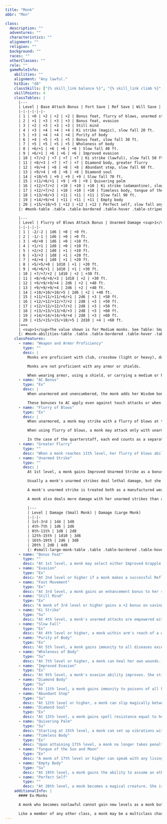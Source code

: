 ```yaml
---
title: "Monk"
abbr: "Mon"

class:
  description: ""
  adventures: ""
  characteristics: ""
  alignment: ""
  religion: ""
  background: ""
  races: ""
  otherClasses: ""
  role: ""
  gameRuleInfo:
    abilities: ""
    alignment: "Any lawful."
    hitDie: "d8"
    classSkills: ["{% skill_link balance %}", "{% skill_link climb %}", "{% skill_link concentration %}", "{% skill_link craft %}", "{% skill_link diplomacy %}", "{% skill_link escape-artist %}", "{% skill_link hide %}", "{% skill_link jump %}", "{% skill_link knowledge 'Knowledge (Arcana)' %}", "{% skill_link knowledge 'Knowledge (Religion)' %}", "{% skill_link listen %}", "{% skill_link move-silently %}", "{% skill_link perform %}", "{% skill_link profession %}", "{% skill_link sense-motive %}", "{% skill_link spot %}", "{% skill_link swim %}", "{% skill_link tumble %}"]
    skillPoints: 4
    classTables: |
      |---
      | Level | Base Attack Bonus | Fort Save | Ref Save | Will Save | Special
      |-|-|-|-|-|-
      | 1 | +0 | +2 | +2 | +2 | Bonus feat, flurry of blows, unarmed strike
      | 2 | +1 | +3 | +3 | +3 | Bonus feat, evasion
      | 3 | +2 | +3 | +3 | +3 | Still mind
      | 4 | +3 | +4 | +4 | +4 | Ki strike (magic), slow fall 20 ft.
      | 5 | +3 | +4 | +4 | +4 | Purity of body
      | 6 | +4 | +5 | +5 | +5 | Bonus feat, slow fall 30 ft.
      | 7 | +5 | +5 | +5 | +5 | Wholeness of body
      | 8 | +6/+1 | +6 | +6 | +6 | Slow fall 40 ft.
      | 9 | +6/+1 | +6 | +6 | +6 | Improved evasion
      | 10 | +7/+2 | +7 | +7 | +7 | Ki strike (lawful), slow fall 50 ft.
      | 11 | +8/+3 | +7 | +7 | +7 | Diamond body, greater flurry
      | 12 | +9/+4 | +8 | +8 | +8 | Abundant step, slow fall 60 ft.
      | 13 | +9/+4 | +8 | +8 | +8 | Diamond soul
      | 14 | +10/+5 | +9 | +9 | +9 | Slow fall 70 ft.
      | 15 | +11/+6/+1 | +9 | +9 | +9 | Quivering palm
      | 16 | +12/+7/+2 | +10 | +10 | +10 | Ki strike (adamantine), slow fall 80 ft.
      | 17 | +12/+7/+2 | +10 | +10 | +10 | Timeless body, tongue of the sun and moon
      | 18 | +13/+8/+3 | +11 | +11 | +11 | Slow fall 90 ft.
      | 19 | +14/+9/+4 | +11 | +11 | +11 | Empty body
      | 20 | +15/+10/+5 | +12 | +12 | +12 | Perfect self, slow fall any distance
      {: #monk-table .table .table-bordered .table-hover .table-striped data-caption="Table: The Monk" }

      |---
      | Level | Flurry of Blows Attack Bonus | Unarmed Damage <sup>1</sup> | AC Bonus | Unarmored Speed Bonus
      |-|-|-|-|-
      | 1 | -2/-2 | 1d6 | +0 | +0 ft.
      | 2 | -1/-1 | 1d6 | +0 | +0 ft.
      | 3 | +0/+0 | 1d6 | +0 | +10 ft.
      | 4 | +1/+1 | 1d8 | +0 | +10 ft.
      | 5 | +2/+2 | 1d8 | +1 | +10 ft.
      | 6 | +3/+3 | 1d8 | +1 | +20 ft.
      | 7 | +4/+4 | 1d8 | +1 | +20 ft.
      | 8 | +5/+5/+0 | 1d10 | +1 | +20 ft.
      | 9 | +6/+6/+1 | 1d10 | +1 | +30 ft.
      | 10 | +7/+7/+2 | 1d10 | +2 | +30 ft.
      | 11 | +8/+8/+8/+3 | 1d10 | +2 | +30 ft.
      | 12 | +9/+9/+9/+4 | 2d6 | +2 | +40 ft.
      | 13 | +9/+9/+9/+4 | 2d6 | +2 | +40 ft.
      | 14 | +10/+10/+10/+5 | 2d6 | +2 | +40 ft.
      | 15 | +11/+11/+11/+6/+1 | 2d6 | +3 | +50 ft.
      | 16 | +12/+12/+12/+7/+2 | 2d8 | +3 | +50 ft.
      | 17 | +12/+12/+12/+7/+2 | 2d8 | +3 | +50 ft.
      | 18 | +13/+13/+13/+8/+3 | 2d8 | +3 | +60 ft.
      | 19 | +14/+14/+14/+9/+4 | 2d8 | +3 | +60 ft.
      | 20 | +15/+15/+15/+10/+5 | 2d10 | +4 | +60 ft.
      |===
      | <sup>1</sup>The value shown is for Medium monks. See Table: Small or Large Monk Unarmed Damage for Small or Large monks. |<|<|<|<
      {: #monk-abilities-table .table .table-bordered .table-hover .table-striped data-caption="Table: Monk Special Abilities" }
    classFeatures:
      - name: "Weapon and Armor Proficiency"
        type: ""
        desc: |
          Monks are proficient with club, crossbow (light or heavy), dagger, handaxe, javelin, kama, nunchaku, quarterstaff, sai, shuriken, siangham, and sling.

          Monks are not proficient with any armor or shields.

          When wearing armor, using a shield, or carrying a medium or heavy load, a monk loses her AC bonus, as well as her fast movement and flurry of blows abilities.
      - name: "AC Bonus"
        type: "Ex"
        desc: |
          When unarmored and unencumbered, the monk adds her Wisdom bonus (if any) to her AC. In addition, a monk gains a +1 bonus to AC at 5th level. This bonus increases by 1 for every five monk levels thereafter (+2 at 10th, +3 at 15th, and +4 at 20th level).

          These bonuses to AC apply even against touch attacks or when the monk is flat-footed. She loses these bonuses when she is immobilized or helpless, when she wears any armor, when she carries a shield, or when she carries a medium or heavy load.
      - name: "Flurry of Blows"
        type: "Ex"
        desc: |
          When unarmored, a monk may strike with a flurry of blows at the expense of accuracy. When doing so, she may make one extra attack in a round at her highest base attack bonus, but this attack takes a -2 penalty, as does each other attack made that round. The resulting modified base attack bonuses are shown in the Flurry of Blows Attack Bonus column on Table: The Monk. This penalty applies for 1 round, so it also affects attacks of opportunity the monk might make before her next action. When a monk reaches 5th level, the penalty lessens to -1, and at 9th level it disappears. A monk must use a full attack action to strike with a flurry of blows.

          When using flurry of blows, a monk may attack only with unarmed strikes or with special monk weapons (kama, nunchaku, quarterstaff, sai, shuriken, and siangham). She may attack with unarmed strikes and special monk weapons interchangeably as desired. When using weapons as part of a flurry of blows, a monk applies her Strength bonus (not Str bonus &times; 1 &#189; or &times; &#189;) to her damage rolls for all successful attacks, whether she wields a weapon in one or both hands. The monk can't use any weapon other than a special monk weapon as part of a flurry of blows.

          In the case of the quarterstaff, each end counts as a separate weapon for the purpose of using the flurry of blows ability. Even though the quarterstaff requires two hands to use, a monk may still intersperse unarmed strikes with quarterstaff strikes, assuming that she has enough attacks in her flurry of blows routine to do so.
      - name: "Greater Flurry"
        type: ""
        desc: "When a monk reaches 11th level, her flurry of blows ability improves. In addition to the standard single extra attack she gets from flurry of blows, she gets a second extra attack at her full base attack bonus."
      - name: "Unarmed Strike"
        type: ""
        desc: |
          At 1st level, a monk gains Improved Unarmed Strike as a bonus feat. A monk's attacks may be with either fist interchangeably or even from elbows, knees, and feet. This means that a monk may even make unarmed strikes with her hands full. There is no such thing as an off-hand attack for a monk striking unarmed. A monk may thus apply her full Strength bonus on damage rolls for all her unarmed strikes.

          Usually a monk's unarmed strikes deal lethal damage, but she can choose to deal nonlethal damage instead with no penalty on her attack roll. She has the same choice to deal lethal or nonlethal damage while grappling.

          A monk's unarmed strike is treated both as a manufactured weapon and a natural weapon for the purpose of spells and effects that enhance or improve either manufactured weapons or natural weapons.

          A monk also deals more damage with her unarmed strikes than a normal person would, as shown on Table: The Monk. The unarmed damage on Table: The Monk is for Medium monks. A Small monk deals less damage than the amount given there with her unarmed attacks, while a Large monk deals more damage; see Table: Small or Large Monk Unarmed Damage.

          |---
          | Level | Damage (Small Monk) | Damage (Large Monk)
          |-|-|-
          | 1st-3rd | 1d4 | 1d8
          | 4th-7th | 1d6 | 2d6
          | 8th-11th | 1d8 | 2d8
          | 12th-15th | 1d10 | 3d6
          | 16th-19th | 2d6 | 3d8
          | 20th | 2d8 | 4d8
          {: #small-large-monk-table .table .table-bordered .table-hover .table-striped data-caption="Table: Small or Large Monk Unarmed Damage" }
      - name: "Bonus Feat"
        type: ""
        desc: "At 1st level, a monk may select either Improved Grapple or Stunning Fist as a bonus feat. At 2nd level, she may select either Combat Reflexes or Deflect Arrows as a bonus feat. At 6th level, she may select either Improved Disarm or Improved Trip as a bonus feat. A monk need not have any of the prerequisites normally required for these feats to select them."
      - name: "Evasion"
        type: "Ex"
        desc: "At 2nd level or higher if a monk makes a successful Reflex saving throw against an attack that normally deals half damage on a successful save, she instead takes no damage. Evasion can be used only if a monk is wearing light armor or no armor. A helpless monk does not gain the benefit of evasion."
      - name: "Fast Movement"
        type: "Ex"
        desc: "At 3rd level, a monk gains an enhancement bonus to her speed, as shown on Table: The Monk. A monk in armor or carrying a medium or heavy load loses this extra speed."
      - name: "Still Mind"
        type: "Ex"
        desc: "A monk of 3rd level or higher gains a +2 bonus on saving throws against spells and effects from the school of enchantment."
      - name: "Ki Strike"
        type: "Su"
        desc: "At 4th level, a monk's unarmed attacks are empowered with ki. Her unarmed attacks are treated as magic weapons for the purpose of dealing damage to creatures with damage reduction. Ki strike improves with the character's monk level. At 10th level, her unarmed attacks are also treated as lawful weapons for the purpose of dealing damage to creatures with damage reduction. At 16th level, her unarmed attacks are treated as adamantine weapons for the purpose of dealing damage to creatures with damage reduction and bypassing hardness."
      - name: "Slow Fall"
        type: "Ex"
        desc: "At 4th level or higher, a monk within arm's reach of a wall can use it to slow her descent. When first using this ability, she takes damage as if the fall were 20 feet shorter than it actually is. The monk's ability to slow her fall (that is, to reduce the effective distance of the fall when next to a wall) improves with her monk level until at 20th level she can use a nearby wall to slow her descent and fall any distance without harm."
      - name: "Purity of Body"
        type: "Ex"
        desc: "At 5th level, a monk gains immunity to all diseases except for supernatural and magical diseases."
      - name: "Wholeness of Body"
        type: "Su"
        desc: "At 7th level or higher, a monk can heal her own wounds. She can heal a number of hit points of damage equal to twice her current monk level each day, and she can spread this healing out among several uses."
      - name: "Improved Evasion"
        type: "Ex"
        desc: "At 9th level, a monk's evasion ability improves. She still takes no damage on a successful Reflex saving throw against attacks, but henceforth she takes only half damage on a failed save. A helpless monk does not gain the benefit of improved evasion."
      - name: "Diamond Body"
        type: "Su"
        desc: "At 11th level, a monk gains immunity to poisons of all kinds."
      - name: "Abundant Step"
        type: "Su"
        desc: "At 12th level or higher, a monk can slip magically between spaces, as if using the spell {% spell_link dimension-door %}, once per day. Her caster level for this effect is one-half her monk level (rounded down)."
      - name: "Diamond Soul"
        type: "Ex"
        desc: "At 13th level, a monk gains spell resistance equal to her current monk level + 10. In order to affect the monk with a spell, a spellcaster must get a result on a caster level check (1d20 + caster level) that equals or exceeds the monk's spell resistance."
      - name: "Quivering Palm"
        type: "Su"
        desc: "Starting at 15th level, a monk can set up vibrations within the body of another creature that can thereafter be fatal if the monk so desires. She can use this quivering palm attack once a week, and she must announce her intent before making her attack roll. Constructs, oozes, plants, undead, incorporeal creatures, and creatures immune to critical hits cannot be affected. Otherwise, if the monk strikes successfully and the target takes damage from the blow, the quivering palm attack succeeds. Thereafter the monk can try to slay the victim at any later time, as long as the attempt is made within a number of days equal to her monk level. To make such an attempt, the monk merely wills the target to die (a free action), and unless the target makes a Fortitude saving throw (DC 10 + &#189; the monk's level + the monk's Wis modifier), it dies. If the saving throw is successful, the target is no longer in danger from that particular quivering palm attack, but it may still be affected by another one at a later time."
      - name: "Timeless Body"
        type: "Ex"
        desc: "Upon attaining 17th level, a monk no longer takes penalties to her ability scores for aging and cannot be magically aged. Any such penalties that she has already taken, however, remain in place. Bonuses still accrue, and the monk still dies of old age when her time is up."
      - name: "Tongue of the Sun and Moon"
        type: "Ex"
        desc: "A monk of 17th level or higher can speak with any living creature."
      - name: "Empty Body"
        type: "Su"
        desc: "At 19th level, a monk gains the ability to assume an ethereal state for 1 round per monk level per day, as though using the spell {% spell_link etherealness %}. She may go ethereal on a number of different occasions during any single day, as long as the total number of rounds spent in an ethereal state does not exceed her monk level."
      - name: "Perfect Self"
        type: ""
        desc: "At 20th level, a monk becomes a magical creature. She is forevermore treated as an outsider rather than as a humanoid (or whatever the monk's creature type was) for the purpose of spells and magical effects. Additionally, the monk gains damage reduction 10/magic, which allows her to ignore the first 10 points of damage from any attack made by a nonmagical weapon or by any natural attack made by a creature that doesn't have similar damage reduction. Unlike other outsiders, the monk can still be brought back from the dead as if she were a member of her previous creature type."
    additionalInfo: |
      #### Ex-Monks

      A monk who becomes nonlawful cannot gain new levels as a monk but retains all monk abilities.

      Like a member of any other class, a monk may be a multiclass character, but multiclass monks face a special restriction. A monk who gains a new class or (if already multiclass) raises another class by a level may never again raise her monk level, though she retains all her monk abilities.
---
```

